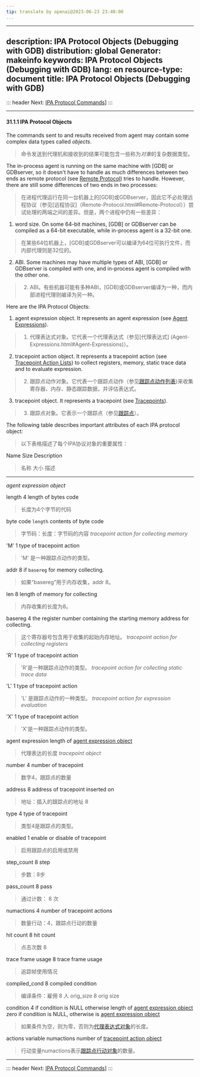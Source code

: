 ```yaml
---
tip: translate by openai@2023-06-23 23:40:00
...
```

---
description: IPA Protocol Objects (Debugging with GDB)
distribution: global
Generator: makeinfo
keywords: IPA Protocol Objects (Debugging with GDB)
lang: en
resource-type: document
title: IPA Protocol Objects (Debugging with GDB)
---
::: header
Next: [IPA Protocol Commands](IPA-Protocol-Commands.html#IPA-Protocol-Commands)]
:::

---

#### 31.1.1 IPA Protocol Objects


The commands sent to and results received from agent may contain some complex data types called *objects*.

> 命令发送到代理机和接收到的结果可能包含一些称为*对象*的复杂数据类型。


The in-process agent is running on the same machine with [GDB] or GDBserver, so it doesn't have to handle as much differences between two ends as remote protocol (see [Remote Protocol](Remote-Protocol.html#Remote-Protocol)) tries to handle. However, there are still some differences of two ends in two processes:

> 在进程代理运行在同一台机器上的[GDB]或GDBserver，因此它不必处理远程协议（参见[远程协议]（Remote-Protocol.html#Remote-Protocol））尝试处理的两端之间的差异。但是，两个进程中仍有一些差异：


1. word size. On some 64-bit machines, [GDB] or GDBserver can be compiled as a 64-bit executable, while in-process agent is a 32-bit one.

> 在某些64位机器上，[GDB]或GDBserver可以编译为64位可执行文件，而内部代理则是32位的。

2. ABI. Some machines may have multiple types of ABI, [GDB] or GDBserver is compiled with one, and in-process agent is compiled with the other one.

> 2. ABI。有些机器可能有多种ABI，[GDB]或GDBserver编译为一种，而内部进程代理则编译为另一种。

Here are the IPA Protocol Objects:


1. agent expression object. It represents an agent expression (see [Agent Expressions](Agent-Expressions.html#Agent-Expressions)).

> 1. 代理表达式对象。它代表一个代理表达式（参见[代理表达式] (Agent-Expressions.html#Agent-Expressions)）。

2. tracepoint action object. It represents a tracepoint action (see [Tracepoint Action Lists](Tracepoint-Actions.html#Tracepoint-Actions)) to collect registers, memory, static trace data and to evaluate expression.

> 2. 跟踪点动作对象。它代表一个跟踪点动作（参见[跟踪点动作列表](Tracepoint-Actions.html#Tracepoint-Actions))来收集寄存器、内存、静态跟踪数据，并评估表达式。

3. tracepoint object. It represents a tracepoint (see [Tracepoints](Tracepoints.html#Tracepoints)).

> 3. 跟踪点对象。它表示一个跟踪点（参见[跟踪点](Tracepoints.html#Tracepoints)）。


The following table describes important attributes of each IPA protocol object:

> 以下表格描述了每个IPA协议对象的重要属性：


Name                                                   Size                                                                                             Description

> 名称                                                   大小                                                                                             描述

---

*agent expression object*

length                                                 4                                                                                                length of bytes code

> 长度为4个字节的代码

byte code                                              `length`                                                                              contents of byte code

> 字节码：长度：字节码的内容
*tracepoint action for collecting memory*

'M'                                                    1                                                                                                type of tracepoint action

> 'M' 是一种跟踪点动作的类型。

addr                                                   8                                                                                                if `basereg` for memory collecting.

> 如果“basereg”用于内存收集，addr 8。

len                                                    8                                                                                                length of memory for collecting

> 内存收集的长度为8。

basereg                                                4                                                                                                the register number containing the starting memory address for collecting.

> 这个寄存器号包含用于收集的起始内存地址。
*tracepoint action for collecting registers*

'R'                                                    1                                                                                                type of tracepoint action

> 'R'是一种跟踪点动作的类型。
*tracepoint action for collecting static trace data*

'L'                                                    1                                                                                                type of tracepoint action

> 'L' 是跟踪点动作的一种类型。
*tracepoint action for expression evaluation*

'X'                                                    1                                                                                                type of tracepoint action

> 'X'是一种跟踪点动作的类型。

agent expression                                       length of                                                                                        [agent expression object](#agent-expression-object)

> 代理表达的长度
*tracepoint object*

number                                                 4                                                                                                number of tracepoint

> 数字4，跟踪点的数量

address                                                8                                                                                                address of tracepoint inserted on

> 地址：插入的跟踪点的地址 8

type                                                   4                                                                                                type of tracepoint

> 类型4是跟踪点的类型。

enabled                                                1                                                                                                enable or disable of tracepoint

> 启用跟踪点的启用或禁用

step_count                                             8                                                                                                step

> 步数：8步

pass_count                                             8                                                                                                pass

> 通过计数： 8 次

numactions                                             4                                                                                                number of tracepoint actions

> 数量行动：4，跟踪点行动的数量

hit count                                              8                                                                                                hit count

> 点击次数 8

trace frame usage                                      8                                                                                                trace frame usage

> 追踪帧使用情况

compiled_cond                                          8                                                                                                compiled condition

> 编译条件：雇佣 8 人
orig_size                                              8                                                                                                orig size

condition                                              4 if condition is NULL otherwise length of [agent expression object](#agent-expression-object)   zero if condition is NULL, otherwise is [agent expression object](#agent-expression-object)

> 如果条件为空，则为零，否则为[代理表达式对象](#agent-expression-object)的长度。

actions                                                variable                                                                                         numactions number of [tracepoint action object](#tracepoint-action-object)

> 行动变量numactions表示[跟踪点行动对象](#tracepoint-action-object)的数量。

---

::: header
Next: [IPA Protocol Commands](IPA-Protocol-Commands.html#IPA-Protocol-Commands)]
:::
